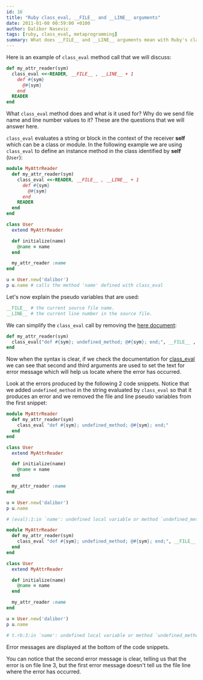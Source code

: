 ```yaml
---
id: 16
title: "Ruby class_eval, __FILE__ and __LINE__ arguments"
date: 2011-01-08 00:59:00 +0100
author: Dalibor Nasevic
tags: [ruby, class_eval, metaprogramming]
summary: What does __FILE__ and __LINE__ arguments mean with Ruby's class_eval.
---
```


Here is an example of `class_eval` method call that we will discuss:

```ruby
def my_attr_reader(sym)
  class_eval <<-READER, __FILE__ , __LINE__ + 1
    def #{sym}
      @#{sym}
    end
  READER
end
```

What `class_eval` method does and what is it used for? Why do we send file name and line number values to it? These are the questions that we will answer here.

`class_eval` evaluates a string or block in the context of the receiver **self** which can be a class or module. In the following example we are using `class_eval` to define an instance method in the class identified by **self** (`User`):

```ruby
module MyAttrReader
  def my_attr_reader(sym)
    class_eval <<-READER, __FILE__ , __LINE__ + 1
      def #{sym}
        @#{sym}
      end
    READER
  end
end

class User
  extend MyAttrReader

  def initialize(name)
    @name = name
  end

  my_attr_reader :name
end

u = User.new('dalibor')
p u.name # calls the method 'name' defined with class_eval
```

Let's now explain the pseudo variables that are used:

```ruby
__FILE__ # the current source file name.
__LINE__ # the current line number in the source file.
```

We can simplify the `class_eval` call by removing the [here document](http://docs.huihoo.com/ruby/ruby-man-1.4/syntax.html#here_doc%20syntax "Here document syntax"):

```ruby
def my_attr_reader(sym)
  class_eval("def #{sym}; undefined_method; @#{sym}; end;", __FILE__ , __LINE__ )
end
```

Now when the syntax is clear, if we check the documentation for [class_eval](http://ruby-doc.org/core/classes/Module.src/M000437.html "Ruby class eval") we can see that second and third arguments are used to set the text for error message which will help us locate where the error has occurred.

Look at the errors produced by the following 2 code snippets. Notice that we added `undefined_method` in the string evaluated by `class_eval` so that it produces an error and we removed the file and line pseudo variables from the first snippet:

```ruby
module MyAttrReader
  def my_attr_reader(sym)
    class_eval "def #{sym}; undefined_method; @#{sym}; end;"
  end
end

class User
  extend MyAttrReader

  def initialize(name)
    @name = name
  end

  my_attr_reader :name
end

u = User.new('dalibor')
p u.name

# (eval):1:in `name': undefined local variable or method `undefined_method' for # (NameError)
```

```ruby
module MyAttrReader
  def my_attr_reader(sym)
    class_eval "def #{sym}; undefined_method; @#{sym}; end;", __FILE__ , __LINE__
  end
end

class User
  extend MyAttrReader

  def initialize(name)
    @name = name
  end

  my_attr_reader :name
end

u = User.new('dalibor')
p u.name

# t.rb:3:in `name': undefined local variable or method `undefined_method' for # (NameError)
```

Error messages are displayed at the bottom of the code snippets.

You can notice that the second error message is clear, telling us that the error is on file line 3, but the first error message doesn't tell us the file line where the error has occurred.
